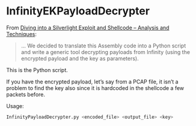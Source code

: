# InfinityEKPayloadDecrypter

From [Diving into a Silverlight Exploit and Shellcode – Analysis and Techniques](http://www.checkpoint.com/downloads/partners/TCC-Silverlight-Jan2015.pdf):

> ... We decided to translate this Assembly code into a Python script and write a generic tool
> decrypting payloads from Infinity (using the encrypted payload and the key as parameters).

This is the Python script.

If you have the encrypted payload, let’s say from a PCAP file, it isn’t a problem to find the key also since it is hardcoded in the shellcode a few packets before. 


Usage:
```python
InfinityPayloadDecrypter.py <encoded_file> <output_file> <key>
```
